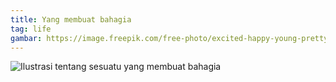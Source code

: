 ```yaml
--- 
title: Yang membuat bahagia
tag: life
gambar: https://image.freepik.com/free-photo/excited-happy-young-pretty-woman_171337-2005.jpg
--- 
```


![Ilustrasi tentang sesuatu yang membuat bahagia](https://qph.fs.quoracdn.net/main-qimg-0ed9cc0e59c8e56599df0027cc25be92)
